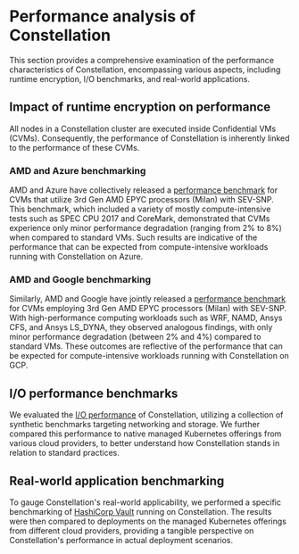 # Performance analysis of Constellation

This section provides a comprehensive examination of the performance characteristics of Constellation, encompassing various aspects, including runtime encryption, I/O benchmarks, and real-world applications.

## Impact of runtime encryption on performance

All nodes in a Constellation cluster are executed inside Confidential VMs (CVMs). Consequently, the performance of Constellation is inherently linked to the performance of these CVMs.

### AMD and Azure benchmarking

AMD and Azure have collectively released a [performance benchmark](https://community.amd.com/t5/business/microsoft-azure-confidential-computing-powered-by-3rd-gen-epyc/ba-p/497796) for CVMs that utilize 3rd Gen AMD EPYC processors (Milan) with SEV-SNP. This benchmark, which included a variety of mostly compute-intensive tests such as SPEC CPU 2017 and CoreMark, demonstrated that CVMs experience only minor performance degradation (ranging from 2% to 8%) when compared to standard VMs. Such results are indicative of the performance that can be expected from compute-intensive workloads running with Constellation on Azure.

### AMD and Google benchmarking

Similarly, AMD and Google have jointly released a [performance benchmark](https://www.amd.com/system/files/documents/3rd-gen-epyc-gcp-c2d-conf-compute-perf-brief.pdf) for CVMs employing 3rd Gen AMD EPYC processors (Milan) with SEV-SNP. With high-performance computing workloads such as WRF, NAMD, Ansys CFS, and Ansys LS_DYNA, they observed analogous findings, with only minor performance degradation (between 2% and 4%) compared to standard VMs. These outcomes are reflective of the performance that can be expected for compute-intensive workloads running with Constellation on GCP.

## I/O performance benchmarks

We evaluated the [I/O performance](io.md) of Constellation, utilizing a collection of synthetic benchmarks targeting networking and storage. We further compared this performance to native managed Kubernetes offerings from various cloud providers, to better understand how Constellation stands in relation to standard practices.

## Real-world application benchmarking

To gauge Constellation's real-world applicability, we performed a specific benchmarking of [HashiCorp Vault](application.md) running on Constellation. The results were then compared to deployments on the managed Kubernetes offerings from different cloud providers, providing a tangible perspective on Constellation's performance in actual deployment scenarios.
